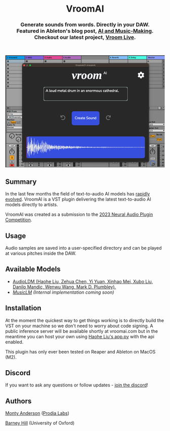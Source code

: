 
<h1 align="center"; style = font-size: 500px; > VroomAI </h1>

<h3 align="center">
	Generate sounds from words. Directly in your DAW.<br>
	Featured in Ableton's blog post, <a href="https://www.ableton.com/en/blog/ai-and-music-making-the-state-of-play/">AI and Music-Making</a>.<br>
	Checkout our latest project, <a href="https://github.com/vroomai/live">Vroom Live</a>.
</h3>

<br>
<p align="center">
  <img src="screenshot.png" alt="VroomAI"/>
</p>

## Summary
In the last few months the field of text-to-audio AI models has [rapidly evolved](https://github.com/archinetai/audio-ai-timeline). VroomAI is a VST plugin delivering the latest text-to-audio AI models directly to artists.

VroomAI was created as a submission to the [2023 Neural Audio Plugin Competition](https://www.theaudioprogrammer.com/neural-audio).

## Usage
Audio samples are saved into a user-specified directory and can be played at various pitches inside the DAW.

## Available Models
- [AudioLDM (Haohe Liu, Zehua Chen, Yi Yuan, Xinhao Mei, Xubo Liu, Danilo Mandic, Wenwu Wang, Mark D. Plumbley).](https://github.com/haoheliu/AudioLDM)
- *[MusicLM](https://google-research.github.io/seanet/musiclm/examples/) (Internal implementation coming soon)*

## Installation

At the moment the quickest way to get things working is to directly build the VST on your machine so we don't need to worry about code signing. A public inference server will be available shortly at vroomai.com but in the meantime you can host your own using [Haohe Liu's app.py](https://github.com/haoheliu/AudioLDM/blob/main/app.py) with the api enabled.

This plugin has only ever been tested on Reaper and Ableton on MacOS (M2).

## Discord

If you want to ask any questions or follow updates - [join the discord](https://discord.gg/Ua8sqvjher)!

## Authors
[Monty Anderson](https://montyanderson.net) ([Prodia Labs](https://prodia.com))

[Barney Hill](https://www.barneyhill.com) (University of Oxford)
